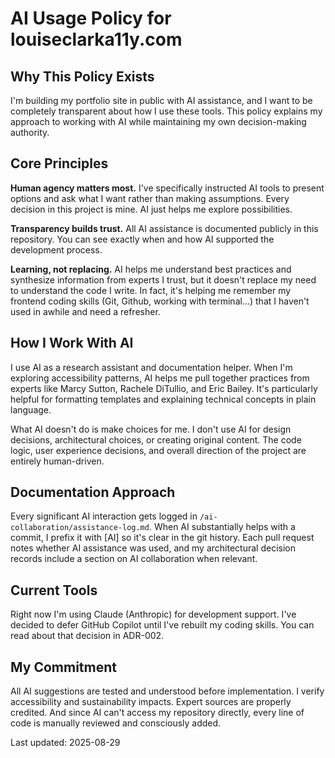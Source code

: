 # AI Usage Policy for louiseclarka11y.com

## Why This Policy Exists

I'm building my portfolio site in public with AI assistance, and I want to be completely transparent about how I use these tools. This policy explains my approach to working with AI while maintaining my own decision-making authority.

## Core Principles

**Human agency matters most.** I've specifically instructed AI tools to present options and ask what I want rather than making assumptions. Every decision in this project is mine. AI just helps me explore possibilities.

**Transparency builds trust.** All AI assistance is documented publicly in this repository. You can see exactly when and how AI supported the development process.

**Learning, not replacing.** AI helps me understand best practices and synthesize information from experts I trust, but it doesn't replace my need to understand the code I write. In fact, it's helping me remember my frontend coding skills (Git, Github, working with terminal...) that I haven't used in awhile and need a refresher.

## How I Work With AI

I use AI as a research assistant and documentation helper. When I'm exploring accessibility patterns, AI helps me pull together practices from experts like Marcy Sutton, Rachele DiTullio, and Eric Bailey. It's particularly helpful for formatting templates and explaining technical concepts in plain language.

What AI doesn't do is make choices for me. I don't use AI for design decisions, architectural choices, or creating original content. The code logic, user experience decisions, and overall direction of the project are entirely human-driven.

## Documentation Approach

Every significant AI interaction gets logged in `/ai-collaboration/assistance-log.md`. When AI substantially helps with a commit, I prefix it with [AI] so it's clear in the git history. Each pull request notes whether AI assistance was used, and my architectural decision records include a section on AI collaboration when relevant.

## Current Tools

Right now I'm using Claude (Anthropic) for development support. I've decided to defer GitHub Copilot until I've rebuilt my coding skills. You can read about that decision in ADR-002.

## My Commitment

All AI suggestions are tested and understood before implementation. I verify accessibility and sustainability impacts. Expert sources are properly credited. And since AI can't access my repository directly, every line of code is manually reviewed and consciously added.

Last updated: 2025-08-29